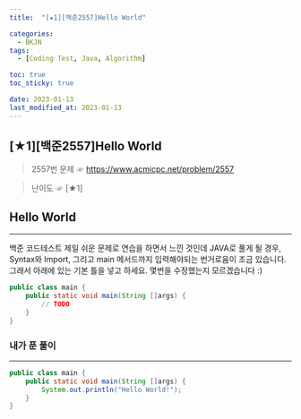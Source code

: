 ```yaml
---
title:  "[★1][백준2557]Hello World" 

categories:
  - BKJN
tags:
  - [Coding Test, Java, Algorithm]

toc: true
toc_sticky: true

date: 2023-01-13
last_modified_at: 2023-01-13
---
```

[★1][백준2557]Hello World
----
> 2557번 문제 ☞ https://www.acmicpc.net/problem/2557  

> 난이도 ☞ [★1]
  
## Hello World
___  
백준 코드테스트 제일 쉬운 문제로 연습을 하면서 느낀 것인데 JAVA로 풀게 될 경우, Syntax와 Import, 그리고 main 메서드까지 입력해야되는 번거로움이 조금 있습니다. 그래서 아래에 있는 기본 틀을 넣고 하세요. 몇번을 수정했는지 모르겠습니다 :)
```java
public class main {
    public static void main(String []args) {
        // TODO
    }
}
```

### 내가 푼 풀이
___  
```java
public class main {
    public static void main(String []args) {
        System.out.println("Hello World!");
    }
}
```